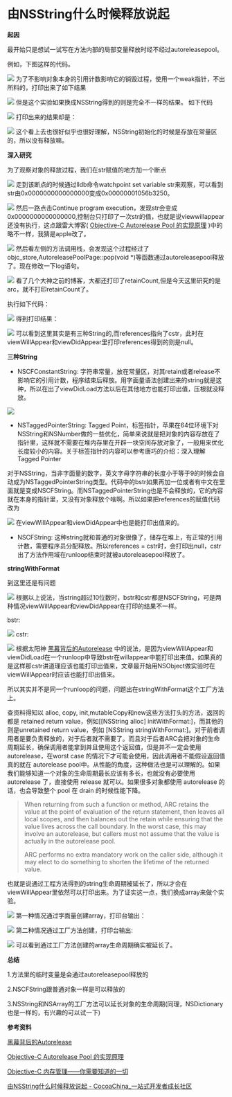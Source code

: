 # 由NSString什么时候释放说起

**起因**

最开始只是想试一试写在方法内部的局部变量释放时经不经过autoreleasepool。

例如，下图这样的代码。

![](./imgs/1488510223282666.jpg)
为了不影响对象本身的引用计数影响它的销毁过程，使用一个weak指针，不出所料的，打印出来了如下结果

![](./imgs/1488510273345004.png)
但是这个实验如果换成NSString得到的则是完全不一样的结果。
如下代码

![](./imgs/1488510282491357.png)
打印出来的结果却是：

![](./imgs/1488510297990575.png)
这个看上去也很好似乎也很好理解，NSString初始化的时候是存放在常量区的，所以没有释放嘛。

**深入研究**

为了观察对象的释放过程，我们在str赋值的地方加一个断点

![](./imgs/1488510337195150.jpg)
走到该断点的时候通过lldb命令watchpoint set variable str来观察，可以看到str由0x0000000000000000变成0x00000001056b3250。

![](./imgs/1488510363585296.png)
然后一路点击Continue program execution，发现str会变成0x0000000000000000,控制台只打印了一次str的值，也就是说viewwillappear还没有执行，这点跟雷大博客( [Objective-C Autorelease Pool 的实现原理](http://blog.leichunfeng.com/blog/2015/05/31/objective-c-autorelease-pool-implementation-principle/) )中的略不一样，我猜是apple改了。

![](./imgs/1488510390817428.png)
然后看左侧的方法调用栈，会发现这个过程经过了objc_store,AutoreleasePoolPage::pop(void *)等函数通过autoreleasepool释放了。现在修改一下log语句。

![](./imgs/1488510415749754.png)
看了几个大神之前的博客，大都还打印了retainCount,但是今天这里研究的是arc，就不打印retainCount了。

执行如下代码：

![](./imgs/1488510423807915.png)
得到打印结果：

![](imgs/1488510439539379.png)
可以看到这里其实是有三种String的,而references指向了cstr，此时在viewWillAppear和viewDidAppear里打印references得到的则是null。

**三种String**

* NSCFConstantString: 字符串常量，放在常量区，对其retain或者release不影响它的引用计数，程序结束后释放。用字面量语法创建出来的string就是这种，所以在出了viewDidLoad方法以后在其他地方也能打印出值，压根就没释放。

![](./imgs/1488510462208918.png)

* NSTaggedPointerString: Tagged Point，标签指针，苹果在64位环境下对NSString和NSNumber做的一些优化，简单来说就是把对象的内容存放在了指针里，这样就不需要在堆内存里在开辟一块空间存放对象了，一般用来优化长度较小的内容。关于标签指针的内容可以参考唐巧的介绍：深入理解Tagged Pointer

对于NSString，当非字面量的数字，英文字母字符串的长度小于等于9的时候会自动成为NSTaggedPointerString类型。代码中的bstr如果再加一位或者有中文在里面就是变成NSCFString。而NSTaggedPointerString也是不会释放的，它的内容就在本身的指针里，又没有对象释放个啥啊。所以如果把references的赋值代码改为

![](./imgs/1488510484646233.png)
在viewWillAppear和viewDidAppear中也是能打印出值来的。

* NSCFString: 这种string就和普通的对象很像了，储存在堆上，有正常的引用计数，需要程序员分配释放。所以references = cstr时，会打印出null，cstr出了方法作用域在runloop结束时就被autoreleasepool释放了。

**stringWithFormat**

到这里还是有问题

![](./imgs/1488510505873689.png)
根据以上说法，当string超过10位数时，bstr和cstr都是NSCFString，可是两种情况viewWillAppear和viewDidAppear在打印的结果不一样。

bstr:

![](./imgs/1488510534955504.png)
cstr:

![](./imgs/1488510540148665.png)
根据太阳神 [黑幕背后的Autorelease](http://blog.sunnyxx.com/2014/10/15/behind-autorelease/) 中的说法，是因为viewWillAppear和viewDidLoad在一个runloop中导致bstr在willappear中能打印出来值。如果真的是这样那cstr讲道理应该也能打印出值来，文章最开始用NSObject做实验时在viewWillAppear时应该也能打印出值来。

所以其实并不是同一个runloop的问题，问题出在stringWithFormat这个工厂方法上。

查资料得知以 alloc, copy, init,mutableCopy和new这些方法打头的方法，返回的都是 retained return value，例如[[NSString alloc] initWithFormat:]，而其他的则是unretained return value，例如 [NSString stringWithFormat:]。对于前者调用者是要负责释放的，对于后者就不需要了。而且对于后者ARC会把对象的生命周期延长，确保调用者能拿到并且使用这个返回值，但是并不一定会使用 autorelease，在worst case 的情况下才可能会使用，因此调用者不能假设返回值真的就在 autorelease pool中。从性能的角度，这种做法也是可以理解的。如果我们能够知道一个对象的生命周期最长应该有多长，也就没有必要使用 autorelease 了，直接使用 release 就可以。如果很多对象都使用 autorelease 的话，也会导致整个 pool 在 drain 的时候性能下降。

>When returning from such a function or method, ARC retains the value at the point of evaluation of the return statement, then leaves all local scopes, and then balances out the retain while ensuring that the value lives across the call boundary. In the worst case, this may involve an autorelease, but callers must not assume that the value is actually in the autorelease pool.
>
>ARC performs no extra mandatory work on the caller side, although it may elect to do something to shorten the lifetime of the returned value.

也就是说通过工程方法得到的string生命周期被延长了，所以才会在viewWillAppear里依然可以打印出来。为了证实这一点，我们换成array来做个实验。

![](./imgs/1488510604455899.png)
第一种情况通过字面量创建array，打印台输出：

![](./imgs/1488510609733058.png)
第二种情况通过工厂方法创建，打印台输出:

![](./imgs/1488510616969742.png)
可以看到通过工厂方法创建的array生命周期确实被延长了。

**总结**

1.方法里的临时变量是会通过autoreleasepool释放的

2.NSCFString跟普通对象一样是可以释放的

3.NSString和NSArray的工厂方法可以延长对象的生命周期(同理，NSDictionary也是一样的，有兴趣的可以试一下)

**参考资料**

[黑幕背后的Autorelease](http://blog.sunnyxx.com/2014/10/15/behind-autorelease/)

[Objective-C Autorelease Pool 的实现原理](http://blog.leichunfeng.com/blog/2015/05/31/objective-c-autorelease-pool-implementation-principle/)

[Objective-C 内存管理——你需要知道的一切](https://segmentfault.com/a/1190000004943276)

[由NSString什么时候释放说起 - CocoaChina_一站式开发者成长社区](http://www.cocoachina.com/articles/18829)